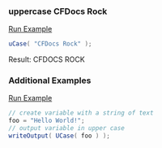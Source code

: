 ### uppercase CFDocs Rock



<a href="https://try.boxlang.io/?code=eJwrdU4sTtVQUHJ2c8lPLlYIyk%2FOVlLQtOYCAFxoBs0%3D" target="_blank">Run Example</a>

```java
uCase( "CFDocs Rock" );

```

Result: CFDOCS ROCK

### Additional Examples

<a href="https://try.boxlang.io/?code=eJxFjL0OwjAMBvc8xUendMoDVEwsbEyI2S0OWIrqyHUaHp%2BfhfV0dylhMSZn7GRCc2F08ScIm5usD2iG88tDVsURw5lLUdzUyv0wTCElaPPa%2FJ%2FLilYrGxbaOHQT58tPibiePijiuxoxTuENdoYprg%3D%3D" target="_blank">Run Example</a>

```java
// create variable with a string of text
foo = "Hello World!";
// output variable in upper case
writeOutput( UCase( foo ) );

```



